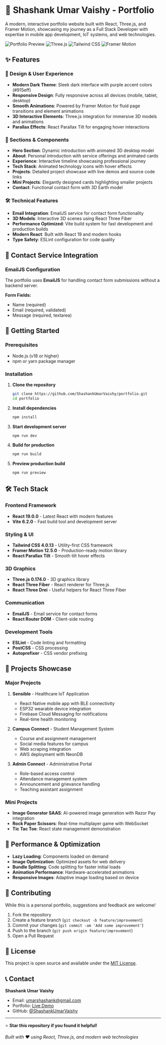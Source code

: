 # 🚀 Shashank Umar Vaishy - Portfolio

A modern, interactive portfolio website built with React, Three.js, and Framer Motion, showcasing my journey as a Full Stack Developer with expertise in mobile app development, IoT systems, and web technologies.

![Portfolio Preview](https://img.shields.io/badge/React-19.0.0-blue?style=for-the-badge&logo=react)
![Three.js](https://img.shields.io/badge/Three.js-0.174.0-black?style=for-the-badge&logo=three.js)
![Tailwind CSS](https://img.shields.io/badge/Tailwind_CSS-4.0.13-38B2AC?style=for-the-badge&logo=tailwind-css)
![Framer Motion](https://img.shields.io/badge/Framer_Motion-12.5.0-0055FF?style=for-the-badge&logo=framer)

## ✨ Features

### 🎨 Design & User Experience
- **Modern Dark Theme**: Sleek dark interface with purple accent colors (#915eff)
- **Responsive Design**: Fully responsive across all devices (mobile, tablet, desktop)
- **Smooth Animations**: Powered by Framer Motion for fluid page transitions and element animations
- **3D Interactive Elements**: Three.js integration for immersive 3D models and animations
- **Parallax Effects**: React Parallax Tilt for engaging hover interactions

### 📱 Sections & Components
- **Hero Section**: Dynamic introduction with animated 3D desktop model
- **About**: Personal introduction with service offerings and animated cards
- **Experience**: Interactive timeline showcasing professional journey
- **Tech Stack**: Animated technology icons with hover effects
- **Projects**: Detailed project showcase with live demos and source code links
- **Mini Projects**: Elegantly designed cards highlighting smaller projects
- **Contact**: Functional contact form with 3D Earth model

### 🛠️ Technical Features
- **Email Integration**: EmailJS service for contact form functionality
- **3D Models**: Interactive 3D scenes using React Three Fiber
- **Performance Optimized**: Vite build system for fast development and production builds
- **Modern React**: Built with React 19 and modern hooks
- **Type Safety**: ESLint configuration for code quality

## 📧 Contact Service Integration

### EmailJS Configuration
The portfolio uses **EmailJS** for handling contact form submissions without a backend server.


**Form Fields:**
- Name (required)
- Email (required, validated)
- Message (required, textarea)

## 🚀 Getting Started

### Prerequisites
- Node.js (v18 or higher)
- npm or yarn package manager

### Installation

1. **Clone the repository**
   ```bash
   git clone https://github.com/ShashankUmarVaishy/portfolio.git
   cd portfolio
   ```

2. **Install dependencies**
   ```bash
   npm install
   ```

3. **Start development server**
   ```bash
   npm run dev
   ```

4. **Build for production**
   ```bash
   npm run build
   ```

5. **Preview production build**
   ```bash
   npm run preview
   ```

## 🛠️ Tech Stack

### Frontend Framework
- **React 19.0.0** - Latest React with modern features
- **Vite 6.2.0** - Fast build tool and development server

### Styling & UI
- **Tailwind CSS 4.0.13** - Utility-first CSS framework
- **Framer Motion 12.5.0** - Production-ready motion library
- **React Parallax Tilt** - Smooth tilt hover effects

### 3D Graphics
- **Three.js 0.174.0** - 3D graphics library
- **React Three Fiber** - React renderer for Three.js
- **React Three Drei** - Useful helpers for React Three Fiber

### Communication
- **EmailJS** - Email service for contact forms
- **React Router DOM** - Client-side routing

### Development Tools
- **ESLint** - Code linting and formatting
- **PostCSS** - CSS processing
- **Autoprefixer** - CSS vendor prefixing

## 📱 Projects Showcase

### Major Projects

1. **Sensible** - Healthcare IoT Application
   - React Native mobile app with BLE connectivity
   - ESP32 wearable device integration
   - Firebase Cloud Messaging for notifications
   - Real-time health monitoring

2. **Campus Connect** - Student Management System
   - Course and assignment management
   - Social media features for campus
   - Web scraping integration
   - AWS deployment with NeonDB

3. **Admin Connect** - Administrative Portal
   - Role-based access control
   - Attendance management system
   - Announcement and grievance handling
   - Teaching assistant assignment

### Mini Projects
- **Image Generator SAAS**: AI-powered image generation with Razor Pay integration
- **Rock Paper Scissors**: Real-time multiplayer game with WebSocket
- **Tic Tac Toe**: React state management demonstration

## 🎯 Performance & Optimization

- **Lazy Loading**: Components loaded on demand
- **Image Optimization**: Optimized assets for web delivery
- **Bundle Splitting**: Code splitting for faster initial loads
- **Animation Performance**: Hardware-accelerated animations
- **Responsive Images**: Adaptive image loading based on device

## 🤝 Contributing

While this is a personal portfolio, suggestions and feedback are welcome!

1. Fork the repository
2. Create a feature branch (`git checkout -b feature/improvement`)
3. Commit your changes (`git commit -am 'Add some improvement'`)
4. Push to the branch (`git push origin feature/improvement`)
5. Open a Pull Request

## 📄 License

This project is open source and available under the [MIT License](LICENSE).

## 📞 Contact

**Shashank Umar Vaishy**
- Email: umarshashank@gmail.com
- Portfolio: [Live Demo](https://your-portfolio-url.com)
- GitHub: [@ShashankUmarVaishy](https://github.com/ShashankUmarVaishy)

---

⭐ **Star this repository if you found it helpful!**

*Built with ❤️ using React, Three.js, and modern web technologies*
